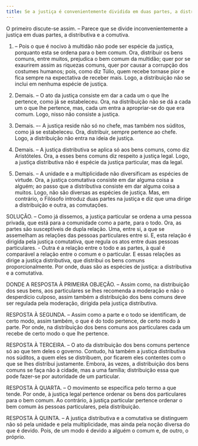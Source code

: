 ```yaml
---
title: Se a justiça é convenientemente dividida em duas partes, a distributiva e a comutativa
---
```


O primeiro discute-se assim. – Parece que se divide inconvenientemente a justiça em duas partes, a distributiva e a comutiva.  

1. – Pois o que é nocivo à multidão não pode ser espécie da justiça, porquanto esta se ordena para o bem comum. Ora, distribuir os bens comuns, entre muitos, prejudica o bem comum da multidão; quer por se exaurirem assim as riquezas comuns, quer por causar a corrupção dos costumes humanos; pois, como diz Túlio, quem recebe tornase pior e fica sempre na expectativa de receber mais. Logo, a distribuição não se inclui em nenhuma espécie de justiça.  

2. Demais. – O ato da justiça consiste em dar a cada um o que lhe pertence, como já se estabeleceu. Ora, na distribuição não se dá a cada um o que lhe pertence, mas, cada um entra a apropriar-se do que era comum. Logo, nisso não consiste a justiça.  

3. Demais. –- A justiça reside não só no chefe, mas também nos súditos, como já se estabeleceu. Ora, distribuir, sempre pertence ao chefe. Logo, a distribuição não entra na ideia de justiça.  

4. Demais. – A justiça distributiva se aplica só aos bens comuns, como diz Aristóteles. Ora, a esses bens comuns diz respeito a justiça legal. Logo, a justiça distributiva não é espécie da justiça particular, mas da legal.  

5. Demais. – A unidade e a multiplicidade não diversificam as espécies de virtude. Ora, a justiça comutativa consiste em dar alguma coisa a alguém; ao passo que a distributiva consiste em dar alguma coisa a muitos. Logo, não são diversas as espécies de justiça.  Mas, em contrário, o Filósofo introduz duas partes na justiça e diz que uma dirige a distribuição e outra, as comutações.  

SOLUÇÃO. – Como já dissemos, a justiça particular se ordena a uma pessoa privada, que está para a comunidade como a parte, para o todo. Ora, as partes são susceptíveis de dupla relação. Uma, entre si, a que se assemelham as relações das pessoas particulares entre si. E, esta relação é dirigida pela justiça comutativa, que regula os atos entre duas pessoas particulares. - Outra é a relação entre o todo e as partes, à qual é comparável a relação entre o comum e o particular. E essas relações as dirige a justiça distributiva, que distribui os bens comuns proporcionalmente. Por onde, duas são as espécies de justiça: a distributiva e a comutativa. 

DONDE A RESPOSTA À PRIMEIRA OBJEÇÃO. – Assim como, na distribuição dos seus bens, aos particulares se lhes recomenda a moderação e não o desperdício culposo, assim também a distribuição dos bens comuns deve ser regulada pela moderação, dirigida pela justiça distributiva.  

RESPOSTA À SEGUNDA. – Assim como a parte e o todo se identificam, de certo modo, assim também, o que é do todo pertence, de certo modo à parte. Por onde, na distribuição dos bens comuns aos particulares cada um recebe de certo modo o que lhe pertence.  

RESPOSTA À TERCEIRA. – O ato da distribuição dos bens comuns pertence só ao que tem deles o governo. Contudo, há também a justiça distributiva nos súditos, a quem eles se distribuem, por ficarem eles contentes com o que se lhes distribui justamente. Embora, às vezes, a distribuição dos bens comuns se faça não à cidade, mas a uma família; distribuição essa que pode fazer-se por autoridade de um particular.  

RESPOSTA À QUARTA. – O movimento se especifica pelo termo a que tende. Por onde, à justiça legal pertence ordenar os bens dos particulares para o bem comum. Ao contrário, à justiça particular pertence ordenar o bem comum às pessoas particulares, pela distribuição.  

RESPOSTA À QUINTA. – A justiça distributiva e a comutativa se distinguem não só pela unidade e pela multiplicidade, mas ainda pela noção diversa do que é devido. Pois, de um modo é devido a alguém o comum e, de outro, o próprio.